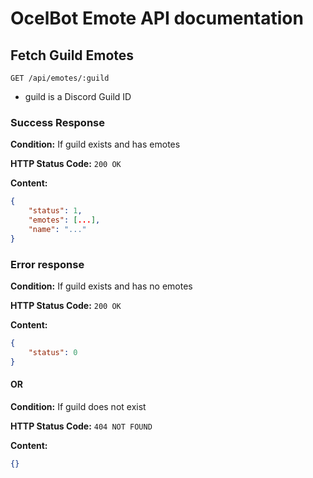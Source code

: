 # OcelBot Emote API documentation
## Fetch Guild Emotes
`GET /api/emotes/:guild`
- guild is a Discord Guild ID

### Success Response

**Condition:** If guild exists and has emotes

**HTTP Status Code:** `200 OK`

**Content:**
```JSON
{
	"status": 1,
	"emotes": [...],
	"name": "..."
}
```
### Error response

**Condition:** If guild exists and has no emotes

**HTTP Status Code:** `200 OK`

**Content:**
```JSON
{
	"status": 0
}
```

#### OR

**Condition:** If guild does not exist

**HTTP Status Code:** `404 NOT FOUND`

**Content:**
```JSON
{}
```
